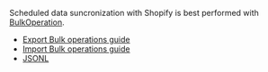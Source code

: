 Scheduled data suncronization with Shopify is best performed with [BulkOperation](https://shopify.dev/docs/api/admin-graphql/2024-07/objects/BulkOperation).  

*   [Export Bulk operations guide](https://shopify.dev/docs/api/usage/bulk-operations/queries)
*   [Import Bulk operations guide](https://shopify.dev/docs/api/usage/bulk-operations/imports)
*   [JSONL](https://jsonlines.org/)
